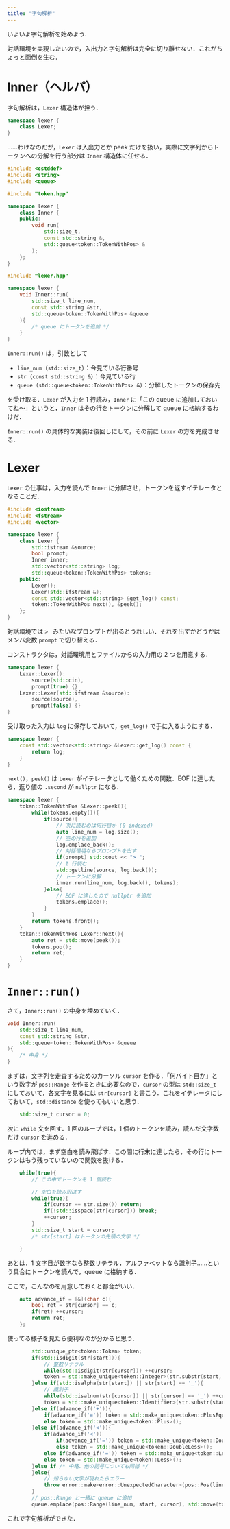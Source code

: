 ```yaml
---
title: "字句解析"
---
```


いよいよ字句解析を始めよう．

対話環境を実現したいので，入出力と字句解析は完全に切り離せない．これがちょっと面倒を生む．

# Inner（ヘルパ）
字句解析は，`Lexer` 構造体が担う．
```cpp:lexer.hpp
namespace lexer {
    class Lexer;
}
```
……わけなのだが，`Lexer` は入出力とか peek だけを扱い，実際に文字列からトークンへの分解を行う部分は `Inner` 構造体に任せる．

```cpp:lexer.hpp
#include <cstddef>
#include <string>
#include <queue>

#include "token.hpp"

namespace lexer {
    class Inner {
    public:
        void run(
            std::size_t,
            const std::string &,
            std::queue<token::TokenWithPos> &
        );
    };
}
```
```cpp:lexer.cpp
#include "lexer.hpp"

namespace lexer {
    void Inner::run(
        std::size_t line_num,
        const std::string &str,
        std::queue<token::TokenWithPos> &queue
    ){
        /* queue にトークンを追加 */
    }
}
```

`Inner::run()` は，引数として
- `line_num`（`std::size_t`）：今見ている行番号
- `str`（`const std::string &`）：今見ている行
- `queue`（`std::queue<token::TokenWithPos> &`）：分解したトークンの保存先

を受け取る．`Lexer` が入力を 1 行読み，`Inner` に「この queue に追加しておいてね〜」というと，`Inner` はその行をトークンに分解して queue に格納するわけだ．

`Inner::run()` の具体的な実装は後回しにして，その前に `Lexer` の方を完成させる．
# Lexer
`Lexer` の仕事は，入力を読んで `Inner` に分解させ，トークンを返すイテレータとなることだ．
```cpp:lexer.hpp
#include <iostream>
#include <fstream>
#include <vector>

namespace lexer {
    class Lexer {
        std::istream &source;
        bool prompt;
        Inner inner;
        std::vector<std::string> log;
        std::queue<token::TokenWithPos> tokens;
    public:
        Lexer();
        Lexer(std::ifstream &);
        const std::vector<std::string> &get_log() const;
        token::TokenWithPos next(), &peek();
    };
}
```
対話環境では `> ` みたいなプロンプトが出るとうれしい．それを出すかどうかはメンバ変数 `prompt` で切り替える．

コンストラクタは，対話環境用とファイルからの入力用の 2 つを用意する．

```cpp:lexer.cpp
namespace lexer {
    Lexer::Lexer():
        source(std::cin),
        prompt(true) {}
    Lexer::Lexer(std::ifstream &source):
        source(source),
        prompt(false) {}
}
```

受け取った入力は `log` に保存しておいて，`get_log()` で手に入るようにする．

```cpp:lexer.cpp
namespace lexer {
    const std::vector<std::string> &Lexer::get_log() const {
        return log;
    }
}
```
`next()`，`peek()` は `Lexer` がイテレータとして働くための関数．EOF に達したら，返り値の `.second` が `nullptr` になる．
```cpp:lexer.cpp
namespace lexer {
    token::TokenWithPos &Lexer::peek(){
        while(tokens.empty()){
            if(source){
                // 次に読むのは何行目か (0-indexed)
                auto line_num = log.size();
                // 空の行を追加
                log.emplace_back();
                // 対話環境ならプロンプトを出す
                if(prompt) std::cout << "> ";
                // 1 行読む
                std::getline(source, log.back());
                // トークンに分解
                inner.run(line_num, log.back(), tokens);
            }else{
                // EOF に達したので nullptr を追加
                tokens.emplace();
            }
        }
        return tokens.front();
    }
    token::TokenWithPos Lexer::next(){
        auto ret = std::move(peek());
        tokens.pop();
        return ret;
    }
}
```
# `Inner::run()`
さて，`Inner::run()` の中身を埋めていく．
```cpp:lexer.cpp
void Inner::run(
    std::size_t line_num,
    const std::string &str,
    std::queue<token::TokenWithPos> &queue
){
    /* 中身 */
}
```
まずは，文字列を走査するためのカーソル `cursor` を作る．「何バイト目か」という数字が `pos::Range` を作るときに必要なので，`cursor` の型は `std::size_t` にしておいて，各文字を見るには `str[cursor]` と書こう．これをイテレータにしておいて，`std::distance` を使ってもいいと思う．
```cpp:lexer.cpp
    std::size_t cursor = 0;
```

次に `while` 文を回す．1 回のループでは，1 個のトークンを読み，読んだ文字数だけ `cursor` を進める．

ループ内では，まず空白を読み飛ばす．この間に行末に達したら，その行にトークンはもう残っていないので関数を抜ける．
```cpp:lexer.cpp
    while(true){
        // この中でトークンを 1 個読む

        // 空白を読み飛ばす
        while(true){
            if(cursor == str.size()) return;
            if(!std::isspace(str[cursor])) break;
            ++cursor;
        }
        std::size_t start = cursor;
        /* str[start] はトークンの先頭の文字 */

    }
```
あとは，1 文字目が数字なら整数リテラル，アルファベットなら識別子……という具合にトークンを読んで，queue に格納する．

ここで，こんなのを用意しておくと都合がいい．
```cpp:lexer.cpp
    auto advance_if = [&](char c){
        bool ret = str[cursor] == c;
        if(ret) ++cursor;
        return ret;
    };
```

使ってる様子を見たら便利なのが分かると思う．
```cpp:lexer.cpp
        std::unique_ptr<token::Token> token;
        if(std::isdigit(str[start])){
            // 整数リテラル
            while(std::isdigit(str[cursor])) ++cursor;
            token = std::make_unique<token::Integer>(str.substr(start, cursor - start));
        }else if(std::isalpha(str[start]) || str[start] == '_'){
            // 識別子
            while(std::isalnum(str[cursor]) || str[cursor] == '_') ++cursor;
            token = std::make_unique<token::Identifier>(str.substr(start, cursor - start));
        }else if(advance_if('+')){
            if(advance_if('=')) token = std::make_unique<token::PlusEqual>();
            else token = std::make_unique<token::Plus>();
        }else if(advance_if('<')){
            if(advance_if('<'))
                if(advance_if('=')) token = std::make_unique<token::DoubleLessEqual>();
                else token = std::make_unique<token::DoubleLess>();
            else if(advance_if('=')) token = std::make_unique<token::LessEqual>();
            else token = std::make_unique<token::Less>();
        }else if /* 中略．他の記号についても同様 */
        }else{
            // 知らない文字が現れたらエラー
            throw error::make<error::UnexpectedCharacter>(pos::Pos(line_num, cursor));
        }
        // pos::Range と一緒に queue に追加
        queue.emplace(pos::Range(line_num, start, cursor), std::move(token));
```

これで字句解析ができた．
